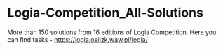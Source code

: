 # Logia-Competition_All-Solutions
 More than 150 solutions from 16 editions of Logia Competition. Here you can find tasks - https://logia.oeiizk.waw.pl/logia/
